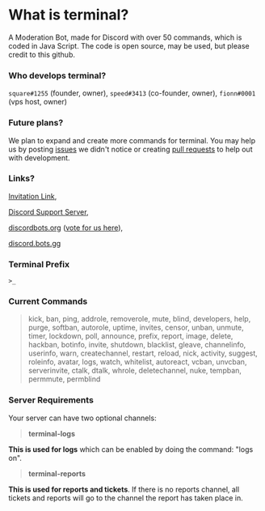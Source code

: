# What is terminal?
A Moderation Bot, made for Discord with over 50 commands, which is coded in Java Script. The code is open source, may be used, but please credit to this github.

### Who develops terminal?
`square#1255` (founder, owner), `speed#3413` (co-founder, owner), `fionn#0001` (vps host, owner)

### Future plans?
We plan to expand and create more commands for terminal. You may help us by posting [issues](https://github.com/squareGITHUB/terminal/issues) we didn't notice or creating [pull requests](https://github.com/squareGITHUB/terminal/pulls) to help out with development.

### Links?
[Invitation Link](https://discordapp.com/oauth2/authorize?&client_id=521023036812558356&scope=bot&permissions=8), 

[Discord Support Server](https://discord.gg/4yntzpG), 

[discordbots.org](https://discordbots.org/bot/521023036812558356) ([vote for us here](https://discordbots.org/bot/521023036812558356/vote)), 

[discord.bots.gg](https://discord.bots.gg/bots/521023036812558356)

### Terminal Prefix
`>_`

### Current Commands
>kick, 
>ban, 
>ping,
>addrole, 
>removerole, 
>mute, 
>blind, 
>developers,
>help,
>purge,
>softban,
>autorole,
>uptime,
>invites,
>censor,
>unban,
>unmute,
>timer,
>lockdown,
>poll,
>announce,
>prefix,
>report,
>image,
>delete,
>hackban,
>botinfo,
>invite,
>shutdown,
>blacklist,
>gleave,
>channelinfo,
>userinfo,
>warn,
>createchannel,
>restart,
>reload,
>nick,
>activity,
>suggest,
>roleinfo,
>avatar,
>logs,
>watch,
>whitelist,
>autoreact,
>vcban,
>unvcban,
>serverinvite,
>ctalk,
>dtalk,
>whrole,
>deletechannel,
>nuke,
>tempban,
>permmute,
>permblind

### Server Requirements
Your server can have two optional channels:
> **terminal-logs**

**This is used for logs** which can be enabled by doing the command: "logs on". 

> **terminal-reports**

**This is used for reports and tickets**. If there is no reports channel, all tickets and reports will go to the channel the report has taken place in.
